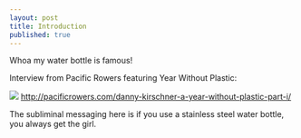 ```yaml
---
layout: post
title: Introduction
published: true
---
```



Whoa my water bottle is famous! 

Interview from Pacific Rowers featuring Year Without Plastic:

[![]({{site.baseurl}}/http://pacificrowers.com/wp-content/uploads/2014/01/dann-erin-norway.jpeg)](http://pacificrowers.com/danny-kirschner-a-year-without-plastic-part-i/)
http://pacificrowers.com/danny-kirschner-a-year-without-plastic-part-i/

The subliminal messaging here is if you use a stainless steel water bottle, you always get the girl.
